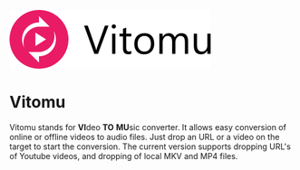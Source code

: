 ![Vitomu](Vitomu.full.png)

# Vitomu
Vitomu stands for **VI**deo **TO** **MU**sic converter. It allows easy conversion of online or offline videos to audio files. Just drop an URL or a video on the target to start the conversion. The current version supports dropping URL's of Youtube videos, and dropping of local MKV and MP4 files.
